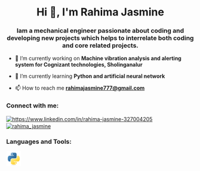 <h1 align="center">Hi 👋, I'm Rahima Jasmine</h1>
<h3 align="center">Iam a mechanical engineer passionate about coding and developing new projects which helps to interrelate both coding and core related projects.</h3>

- 🔭 I’m currently working on **Machine vibration analysis and alerting system for Cognizant technologies, Sholinganalur**

- 🌱 I’m currently learning **Python and artificial neural network**

- 📫 How to reach me **rahimajasmine777@gmail.com**

<h3 align="left">Connect with me:</h3>
<p align="left">
<a href="https://linkedin.com/in/https://www.linkedin.com/in/rahima-jasmine-327004205" target="blank"><img align="center" src="https://raw.githubusercontent.com/rahuldkjain/github-profile-readme-generator/master/src/images/icons/Social/linked-in-alt.svg" alt="https://www.linkedin.com/in/rahima-jasmine-327004205" height="30" width="40" /></a>
<a href="https://instagram.com/rahima_jasmine" target="blank"><img align="center" src="https://raw.githubusercontent.com/rahuldkjain/github-profile-readme-generator/master/src/images/icons/Social/instagram.svg" alt="rahima_jasmine" height="30" width="40" /></a>
</p>

<h3 align="left">Languages and Tools:</h3>
<p align="left"> <a href="https://www.python.org" target="_blank" rel="noreferrer"> <img src="https://raw.githubusercontent.com/devicons/devicon/master/icons/python/python-original.svg" alt="python" width="40" height="40"/> </a> </p>
